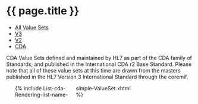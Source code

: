 # {{ page.title }}

<ul class="nav nav-tabs">
  <li><a href="valuesets.html">All Value Sets</a></li>
  <li><a href="valuesets-v3.html">V3</a></li>
  <li><a href="valuesets-v2.html">V2</a></li>
  <li class="active"><a href="#">CDA</a></li>
</ul>

CDA Value Sets defined and maintained by HL7 as part of the CDA family of Standards, and published in the International CDA r2 Base Standard.  Please note that all of these value sets at this time are drawn from the masters published in the HL7 Version 3 International Standard through the coremif.

<ul style="-moz-column-count: 3; -moz-column-gap: 10px; -webkit-column-count: 3; -webkit-column-gap: 10px; column-count: 3; column-gap: 10px">
{% include List-cda-Rendering-list-name-simple-ValueSet.xhtml %}
</ul>
